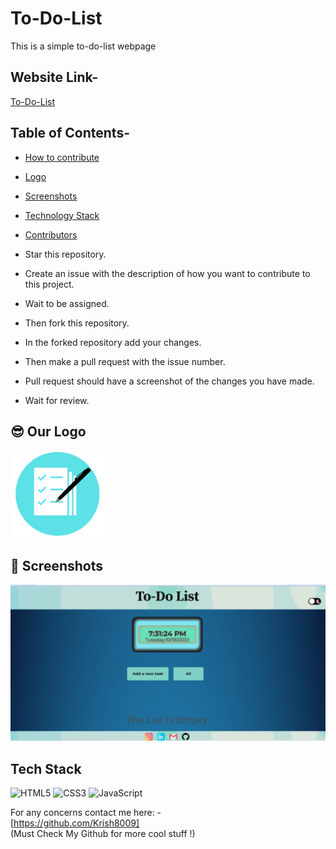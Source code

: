# To-Do-List
This is a simple to-do-list webpage

## Website Link-
 <a href="https://avinash201199.github.io/To-Do-List/">To-Do-List</a>

 ## Table of Contents-
- [How to contribute](#how-to-contribute)
- [Logo](#logo)
- [Screenshots](#screenshots)
- [Technology Stack](#tech_stack)
- [Contributors](#contributors)


- Star this repository.
- Create an issue with the description of how you want to contribute to this project.
- Wait to be assigned.
- Then fork this repository.
- In the forked repository add your changes.
- Then make a pull request with the issue number.
- Pull request should have a screenshot of the changes you have made.
- Wait for review.


## 😎 Our Logo <a name = "logo"></a>
<img src="./assets/images/logo.png" width=150px height=140px alt="logo">

## 📸 Screenshots <a name = "screenshots"></a>
![homepage](./assets/images/homepage.png)

## Tech Stack <a name = "tech_stack"></a>
<img alt="HTML5" src="https://img.shields.io/badge/html5-%23fca9ae.svg?style=for-the-badge&logo=html5&logoColor=140200"/>
<img alt="CSS3" src="https://img.shields.io/badge/css3-%23ffd2ce.svg?style=for-the-badge&logo=css3&logoColor=140200"/>
<img alt="JavaScript" src="https://img.shields.io/badge/javascript-%23e4626b.svg?style=for-the-badge&logo=javascript&logoColor=%23F7DF1E"/>

For any concerns contact me here: - <br>
[https://github.com/Krish8009]
<br>(Must Check My Github for more cool stuff !)<br>

